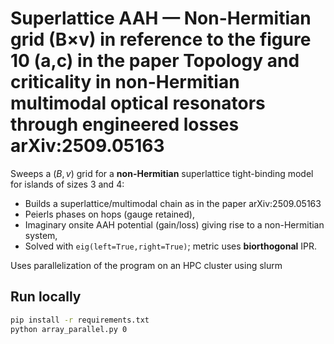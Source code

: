 # Superlattice AAH — Non-Hermitian grid (B×v) in reference to the figure 10 (a,c) in the paper **Topology and criticality in non-Hermitian multimodal optical resonators through engineered losses arXiv:2509.05163**

Sweeps a $(B, v)$ grid for a **non-Hermitian** superlattice tight-binding model for islands of sizes $3$ and $4$:
- Builds a superlattice/multimodal chain as in the paper arXiv:2509.05163 
- Peierls phases on hops (gauge retained),
- Imaginary onsite AAH potential (gain/loss) giving rise to a non-Hermitian system,
- Solved with `eig(left=True,right=True)`; metric uses **biorthogonal** IPR.

Uses parallelization of the program on an HPC cluster using slurm  

## Run locally
```bash
pip install -r requirements.txt
python array_parallel.py 0
